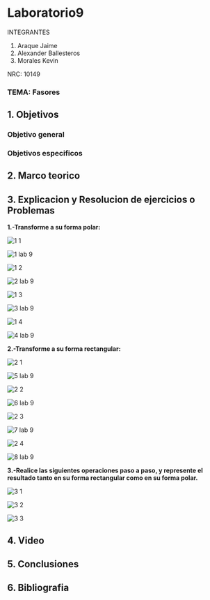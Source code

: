 # Laboratorio9
INTEGRANTES

1. Araque Jaime
2. Alexander Ballesteros
3. Morales Kevin

NRC: 10149
### TEMA: Fasores
## 1. Objetivos
### Objetivo general
### Objetivos especificos
## 2. Marco teorico
## 3. Explicacion y Resolucion de ejercicios o Problemas
**1.-Transforme a su forma polar:**

![1 1](https://user-images.githubusercontent.com/93224166/155058705-2aac8c58-c1b8-4dec-882b-c8a076bd75d0.png)

![1 lab 9](https://user-images.githubusercontent.com/93951775/155060022-90a39ee8-3688-4423-8465-28361f262ae3.JPG)

![1 2](https://user-images.githubusercontent.com/93224166/155058708-daa1fec5-e63c-4566-ba7b-7c48144d008e.png)

![2 lab 9](https://user-images.githubusercontent.com/93951775/155060029-3a410aa8-5aa4-4f37-8f53-7e3380b91ebc.JPG)

![1 3](https://user-images.githubusercontent.com/93224166/155058710-9a08d905-475d-4248-a771-1df3ea3700d1.png)

![3 lab 9](https://user-images.githubusercontent.com/93951775/155060038-e0963e3c-fe8e-4316-838a-ece73ad985c5.JPG)

![1 4](https://user-images.githubusercontent.com/93224166/155058713-bc7dc036-37fa-4a60-9bfc-4f8c7bb35edd.png)

![4 lab 9](https://user-images.githubusercontent.com/93951775/155060042-6828592c-98de-47c4-96ba-6efdf3fd3196.JPG)

**2.-Transforme a su forma rectangular:**

![2 1](https://user-images.githubusercontent.com/93224166/155058715-2435f664-51e6-4b47-9dc5-aa433fc80130.png)

![5 lab 9](https://user-images.githubusercontent.com/93951775/155060049-ca09b17b-83bb-4226-9200-99c9214fe738.JPG)

![2 2](https://user-images.githubusercontent.com/93224166/155058720-1c753ae5-d222-4d96-80e4-a714504465e3.png)

![6 lab 9](https://user-images.githubusercontent.com/93951775/155060057-a2cfaa87-26d8-47a5-a754-a70c2a1b12b6.JPG)

![2 3](https://user-images.githubusercontent.com/93224166/155058722-34891fa5-fd6f-4b28-80e2-4242295c8280.png)

![7 lab 9](https://user-images.githubusercontent.com/93951775/155060063-becde5c9-9f84-489d-8232-87c79a49319c.JPG)

![2 4](https://user-images.githubusercontent.com/93224166/155058723-866fee2f-4e5a-42da-ab12-9fb4090b74f0.png)

![8 lab 9](https://user-images.githubusercontent.com/93951775/155060071-9811051b-8d27-4ce4-950c-b17e3065e0d5.JPG)


**3.-Realice las siguientes operaciones paso a paso, y represente el resultado tanto en su forma rectangular como en su forma polar.**

![3 1](https://user-images.githubusercontent.com/93224166/155058724-2da054de-48bf-4613-8bd6-2d0baaccd8f0.png)

![3 2](https://user-images.githubusercontent.com/93224166/155058725-5ec658c3-a68a-40d0-b6ff-df5bec4aa121.png)

![3 3](https://user-images.githubusercontent.com/93224166/155058726-1a36e057-1b2d-4321-88f0-10fc29e258b6.png)






## 4. Video 
## 5. Conclusiones
## 6. Bibliografia
